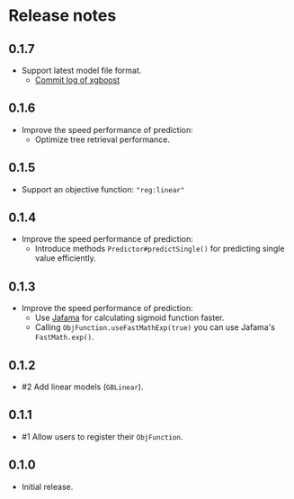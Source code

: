 # Release notes

## 0.1.7

- Support latest model file format.
    - [Commit log of xgboost](https://github.com/dmlc/xgboost/commit/0d95e863c981548b5a7ca363310fc359a9165d85#diff-53a3a623be5ce5a351a89012c7b03a31R193)

## 0.1.6

- Improve the speed performance of prediction:
    - Optimize tree retrieval performance.

## 0.1.5

- Support an objective function: `"reg:linear"`

## 0.1.4

- Improve the speed performance of prediction:
    - Introduce methods `Predictor#predictSingle()` for predicting single value efficiently.

## 0.1.3

- Improve the speed performance of prediction:
    - Use [Jafama](https://github.com/jeffhain/jafama/) for calculating sigmoid function faster.
    - Calling `ObjFunction.useFastMathExp(true)` you can use Jafama's `FastMath.exp()`. 

## 0.1.2

- #2 Add linear models (`GBLinear`).

## 0.1.1

- #1 Allow users to register their `ObjFunction`.

## 0.1.0

- Initial release.
